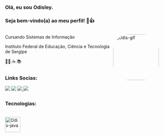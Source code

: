 ### Olá, eu sou Odisley.
### Seja bem-vindo(a) ao meu perfil! 🙂👍

##

<img align="right" alt="Odis-gif" height="150" style="border-radius:50px;" src="https://user-images.githubusercontent.com/81328619/213875785-400ae517-156b-4aca-a787-bac75d84c393.gif">

Cursando Sistemas de Informação

Instituto Federal de Educação, Ciência e Tecnologia de Sergipe

👨‍💻.☕.📚

##

### Links Socias:
<div> 
 

  <a href="https://instagram.com/odiisley" target="_blank"><img src="https://img.shields.io/badge/-Instagram-%23E4405F?style=for-the-badge&logo=instagram&logoColor=white" target="_blank"></a>
  <a href = "mailto:odisleynascimento26@gmail.com"><img src="https://img.shields.io/badge/-Gmail-%23333?style=for-the-badge&logo=gmail&logoColor=white" target="_blank"></a>
  <a href="http://wa.me/5579988200731"><img src="https://img.shields.io/badge/WhatsApp-25D366?style=for-the-badge&logo=whatsapp&logoColor=white"/>
  <a href="www.linkedin.com/in/odisley-nascimento-045295301" target="_blank"><img src="https://img.shields.io/badge/-LinkedIn-%230077B5?style=for-the-badge&logo=linkedin&logoColor=white" target="_blank"></a>
 
  </a>
  
  
</div>

## 
### Tecnologias:

<div style="display: inline_block"><br>
   <img align="center" alt="Odis-java" height="50" width="50" src="https://cdn.jsdelivr.net/gh/devicons/devicon@latest/icons/java/java-original.svg" />
 
</div>
